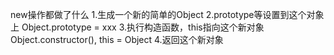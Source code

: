 new操作都做了什么
1.生成一个新的简单的Object
2.prototype等设置到这个对象上  Object.prototype = xxx
3.执行构造函数，this指向这个新对象 Object.constructor(), this = Object
4.返回这个新对象